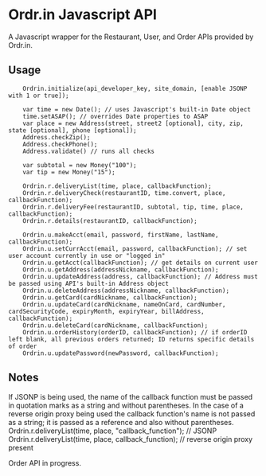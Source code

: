 Ordr.in Javascript API
======================

A Javascript wrapper for the Restaurant, User, and Order APIs provided by Ordr.in.

Usage
-----

        Ordrin.initialize(api_developer_key, site_domain, [enable JSONP with 1 or true]);
        
        var time = new Date(); // uses Javascript's built-in Date object
        time.setASAP(); // overrides Date properties to ASAP
        var place = new Address(street, street2 [optional], city, zip, state [optional], phone [optional]);
        Address.checkZip();
        Address.checkPhone();
        Address.validate() // runs all checks
        
        var subtotal = new Money("100");
        var tip = new Money("15");
        
        Ordrin.r.deliveryList(time, place, callbackFunction);
        Ordrin.r.deliveryCheck(restaurantID, time.convert, place, callbackFunction);
        Ordrin.r.deliveryFee(restaurantID, subtotal, tip, time, place, callbackFunction);
        Ordrin.r.details(restaurantID, callbackFunction);

        Ordrin.u.makeAcct(email, password, firstName, lastName, callbackFunction);
        Ordrin.u.setCurrAcct(email, password, callbackFunction); // set user account currently in use or "logged in"
        Ordrin.u.getAcct(callbackFunction); // get details on current user
        Ordrin.u.getAddress(addressNickname, callbackFunction);
        Ordrin.u.updateAddress(address, callbackFunction); // Address must be passed using API's built-in Address object
        Ordrin.u.deleteAddress(addressNickname, callbackFunction);
        Ordrin.u.getCard(cardNickname, callbackFunction);
        Ordrin.u.updateCard(cardNickname, nameOnCard, cardNumber, cardSecurityCode, expiryMonth, expiryYear, billAddress, callbackFunction);
        Ordrin.u.deleteCard(cardNickname, callbackFunction);
        Ordrin.u.orderHistory(orderID, callbackFunction); // if orderID left blank, all previous orders returned; ID returns specific details of order
        Ordrin.u.updatePassword(newPassword, callbackFunction);


Notes
----- 
If JSONP is being used, the name of the callback function must be passed in quotation marks as a string and without parentheses.
In the case of a reverse origin proxy being used the callback function's name is not passed as a string; it is passed as a reference and also without parentheses.
		Ordrin.r.deliveryList(time, place, "callback_function");  // JSONP
		Ordrin.r.deliveryList(time, place, callback_function); // reverse origin proxy present
	
Order API in progress.